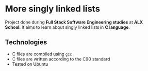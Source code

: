 # More singly linked lists
Project done during **Full Stack Software Engineering studies** at **ALX School**. It aims to learn about singly linked lists in **C language**.

## Technologies
* C files are compiled using `gcc`
* C files are written according to the C90 standard
* Tested on Ubuntu 
